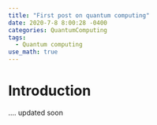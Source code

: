 ```yaml
---
title: "First post on quantum computing"
date: 2020-7-8 8:00:28 -0400
categories: QuantumComputing
tags:
  - Quantum computing 
use_math: true
---
```


# Introduction  

  .... updated soon 
